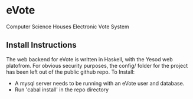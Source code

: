 eVote
=====

Computer Science Houses Electronic Vote System

Install Instructions
--------------------
The web backend for eVote is written in Haskell, with the Yesod web platofrom. 
For obvious security purposes, the config/ folder for the project has been left
out of the public github repo. <bold>To Install: </bold> 

- A mysql server needs to be running with an eVote user and database.
- Run 'cabal install' in the repo directory

